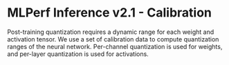 # MLPerf Inference v2.1 - Calibration
Post-training quantization requires a dynamic range for each weight and activation tensor. We use a set of calibration data to compute quantization ranges of the neural network. Per-channel quantization is used for weights, and per-layer quantization is used for activations.
